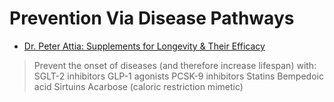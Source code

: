 # Prevention Via Disease Pathways
- [Dr. Peter Attia: Supplements for Longevity & Their Efficacy](https://www.youtube.com/watch?v=79p1X_7rAMo)
> Prevent the onset of diseases (and therefore increase lifespan) with:
> SGLT-2 inhibitors
> GLP-1 agonists
> PCSK-9 inhibitors
> Statins
> Bempedoic acid
> Sirtuins
> Acarbose (caloric restriction mimetic)